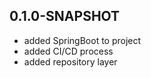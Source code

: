 ## 0.1.0-SNAPSHOT
*   added SpringBoot to project
*   added CI/CD process
*   added repository layer